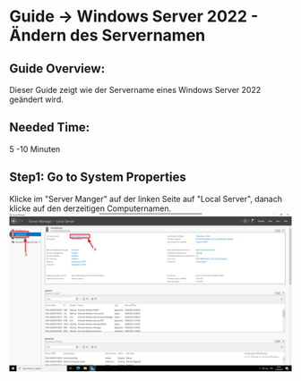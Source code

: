 # Guide -> Windows Server 2022 - Ändern des Servernamen
## Guide Overview:
Dieser Guide zeigt wie der Servername eines Windows Server 2022 geändert wird.
## Needed Time:
5 -10 Minuten
## Step1: Go to System Properties
Klicke im "Server Manger" auf der linken Seite auf "Local Server", danach klicke auf den derzeitigen Computernamen.
![image](https://github.com/GeraldLeikam/tutorials/blob/master/images/windows/server/change_sever_name/windows_server_2022_change_servername_go_to_system_properties.png)